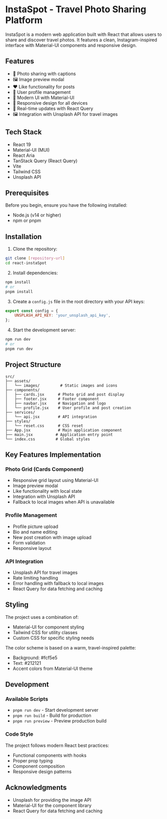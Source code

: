 # InstaSpot - Travel Photo Sharing Platform

InstaSpot is a modern web application built with React that allows users to share and discover travel photos. It features a clean, Instagram-inspired interface with Material-UI components and responsive design.

## Features

- 📸 Photo sharing with captions
- 🖼️ Image preview modal
- ❤️ Like functionality for posts
- 👤 User profile management
- 🎨 Modern UI with Material-UI
- 📱 Responsive design for all devices
- 🔄 Real-time updates with React Query
- 🖼️ Integration with Unsplash API for travel images

## Tech Stack

- React 19
- Material-UI (MUI)
- React Aria
- TanStack Query (React Query)
- Vite
- Tailwind CSS
- Unsplash API

## Prerequisites

Before you begin, ensure you have the following installed:
- Node.js (v14 or higher)
- npm or pnpm

## Installation

1. Clone the repository:
```bash
git clone [repository-url]
cd react-instaSpot
```

2. Install dependencies:
```bash
npm install
# or
pnpm install
```

3. Create a `config.js` file in the root directory with your API keys:
```javascript
export const config = {
    UNSPLASH_API_KEY: 'your_unsplash_api_key',
};
```

4. Start the development server:
```bash
npm run dev
# or
pnpm run dev
```

## Project Structure

```
src/
├── assets/
│   └── images/         # Static images and icons
├── components/
│   ├── cards.jsx      # Photo grid and post display
│   ├── footer.jsx     # Footer component
│   ├── navbar.jsx     # Navigation and logo
│   └── profile.jsx    # User profile and post creation
├── services/
│   └── api.jsx        # API integration
├── styles/
│   └── reset.css      # CSS reset
├── App.jsx            # Main application component
├── main.jsx          # Application entry point
└── index.css         # Global styles

```

## Key Features Implementation

### Photo Grid (Cards Component)
- Responsive grid layout using Material-UI
- Image preview modal
- Like functionality with local state
- Integration with Unsplash API
- Fallback to local images when API is unavailable

### Profile Management
- Profile picture upload
- Bio and name editing
- New post creation with image upload
- Form validation
- Responsive layout

### API Integration
- Unsplash API for travel images
- Rate limiting handling
- Error handling with fallback to local images
- React Query for data fetching and caching

## Styling

The project uses a combination of:
- Material-UI for component styling
- Tailwind CSS for utility classes
- Custom CSS for specific styling needs

The color scheme is based on a warm, travel-inspired palette:
- Background: #fcf5e5
- Text: #212121
- Accent colors from Material-UI theme

## Development

### Available Scripts

- `pnpm run dev` - Start development server
- `pnpm run build` - Build for production
- `pnpm run preview` - Preview production build

### Code Style

The project follows modern React best practices:

- Functional components with hooks
- Proper prop typing
- Component composition
- Responsive design patterns

## Acknowledgments

- Unsplash for providing the image API
- Material-UI for the component library
- React Query for data fetching and caching
